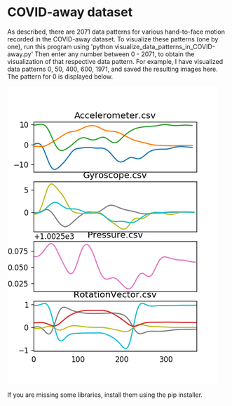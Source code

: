 # COVID-away dataset

As described, there are 2071 data patterns for various hand-to-face motion recorded in the COVID-away dataset. 
To visualize these patterns (one by one), run this program using 'python visualize_data_patterns_in_COVID-away.py'
Then enter any number between 0 - 2071, to obtain the visualization of that respective data pattern. 
For example, I have visualized data patterns 0, 50, 400, 600, 1971, and saved the resulting images here. The pattern for 0 is displayed below.

![alt text](https://github.com/bharathsudharsan/COVID-away/blob/master/COVID-away_dataset_visualization/0.png)

If you are missing some libraries, install them using the pip installer.
